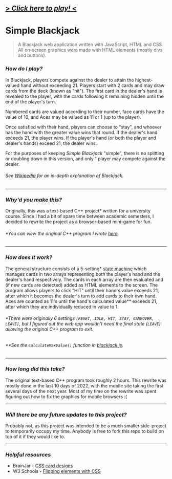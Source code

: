 ## [> *Click here to play!* <](https://raymond-exe.github.io/blackjack)

# Simple Blackjack

> A Blackjack web application written with JavaScript, HTML and CSS. All on-screen graphics were made with HTML elements (mostly divs and buttons).



### ***How do I play?***
In Blackjack, players compete against the dealer to attain the highest-valued hand without exceeding 21. Players start with 2 cards and may draw cards from the deck (known as "hit"). The first card in the dealer's hand is revealed to the player, with the cards following it remaining hidden until the end of the player's turn.

Numbered cards are valued according to their number, face cards have the value of 10, and Aces may be valued as 11 or 1 (up to the player).

Once satisfied with their hand, players can choose to "stay", and whoever has the hand with the greater value wins that round. If the dealer's hand exceeds 21, the player wins. If the player's hand (or both the player and dealer's hands) exceed 21, the dealer wins. 

For the purposes of keeping *Simple Blackjack* "simple", there is no splitting or doubling down in this version, and only 1 player may compete against the dealer.

###### See [Wikipedia](https://en.wikipedia.org/wiki/Blackjack) for an in-depth explanation of Blackjack.

---



### ***Why'd you make this?***
Originally, this was a text-based C++ project* written for a university course. Since I had a bit of spare time between academic semesters, I decided to rewrite the project as a browser-based mini-game for fun.

###### *You can view the original C++ program I wrote [here](https://gist.github.com/Raymond-exe/c1f67ab9dcc0088860e284afdab25b86).

---



### ***How does it work?***
The general structure consists of a 5-setting* [state machine](https://en.wikipedia.org/wiki/Finite-state_machine) which manages cards in two arrays representing both the player's hand and the dealer's hand respectively. The cards in each array are then evaluated and (if new cards are detected) added as HTML elements to the screen. The program allows players to click "HIT" until their hand's value exceeds 21, after which it becomes the dealer's turn to add cards to their own hand. Aces are counted as 11's until the hand's calculated value** exceeds 21, after which they are individually reduced in value to 1.
###### *There were originally 6 settings `[RESET, IDLE, HIT, STAY, GAMEOVER, LEAVE]`, but I figured out the web app wouldn't need the final state (`LEAVE`) allowing the original C++ program to exit.
###### **See the `calculateMaxValue()` function in [blackjack.js](https://github.com/Raymond-exe/blackjack/blob/master/blackjack.js).

---



### ***How long did this take?***
The original text-based C++ program took roughly 2 hours. This rewrite was mostly done in the last 10 days of 2022, with the mobile site taking the first several days of the next year. Most of my time on the rewrite was spent figuring out how to fix the graphics for mobile browsers :(

---



### ***Will there be any future updates to this project?***
Probably not, as this project was intended to be a much smaller side-project to temporarily occupy my time. Anybody is free to fork this repo to build on top of it if they would like to.

---



### *Helpful resources*
* BrainJar - [CSS card designs](http://www.brainjar.com/css/cards)
* W3 Schools - [Flipping elements with CSS](https://www.w3schools.com/howto/howto_css_flip_card.asp)
